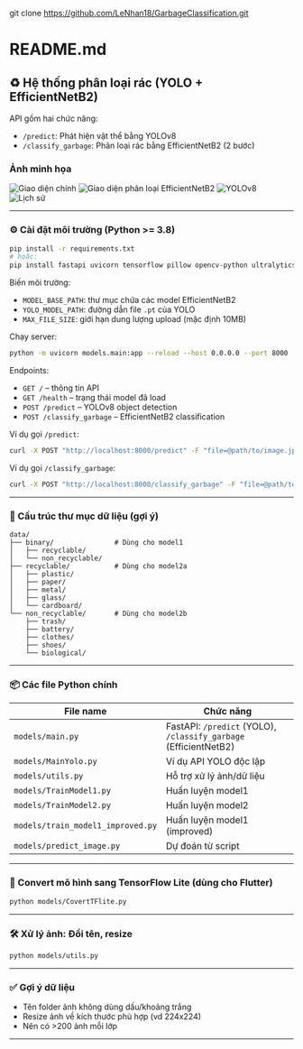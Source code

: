 git clone https://github.com/LeNhan18/GarbageClassification.git
# README.md

## ♻️ Hệ thống phân loại rác (YOLO + EfficientNetB2)

API gồm hai chức năng:
- `/predict`: Phát hiện vật thể bằng YOLOv8
- `/classify_garbage`: Phân loại rác bằng EfficientNetB2 (2 bước)

### Ảnh minh họa
![Giao diện chính](Image/GiaodienChinh.jpg)
![Giao diện phân loại EfficientNetB2](Image/GiaodienPhanLoaiEB2.jpg)
![YOLOv8](Image/YOLOV8.jpg)
![Lịch sử](Image/LichSu.jpg)

---

### ⚙️ Cài đặt môi trường (Python >= 3.8)
```bash
pip install -r requirements.txt
# hoặc:
pip install fastapi uvicorn tensorflow pillow opencv-python ultralytics pydantic
```

Biến môi trường:
- `MODEL_BASE_PATH`: thư mục chứa các model EfficientNetB2
- `YOLO_MODEL_PATH`: đường dẫn file `.pt` của YOLO
- `MAX_FILE_SIZE`: giới hạn dung lượng upload (mặc định 10MB)

Chạy server:
```bash
python -m uvicorn models.main:app --reload --host 0.0.0.0 --port 8000
```

Endpoints:
- `GET /`            – thông tin API
- `GET /health`      – trạng thái model đã load
- `POST /predict`    – YOLOv8 object detection
- `POST /classify_garbage` – EfficientNetB2 classification

Ví dụ gọi `/predict`:
```bash
curl -X POST "http://localhost:8000/predict" -F "file=@path/to/image.jpg"
```

Ví dụ gọi `/classify_garbage`:
```bash
curl -X POST "http://localhost:8000/classify_garbage" -F "file=@path/to/image.jpg"
```

---

### 📁 Cấu trúc thư mục dữ liệu (gợi ý)
```
data/
├── binary/               # Dùng cho model1
│   ├── recyclable/
│   └── non_recyclable/
├── recyclable/           # Dùng cho model2a
│   ├── plastic/
│   ├── paper/
│   ├── metal/
│   ├── glass/
│   └── cardboard/
└── non_recyclable/       # Dùng cho model2b
    ├── trash/
    ├── battery/
    ├── clothes/
    ├── shoes/
    └── biological/
```

---

### 📦 Các file Python chính

| File name                         | Chức năng |
|-----------------------------------|-----------|
| `models/main.py`                  | FastAPI: `/predict` (YOLO), `/classify_garbage` (EfficientNetB2) |
| `models/MainYolo.py`              | Ví dụ API YOLO độc lập |
| `models/utils.py`                 | Hỗ trợ xử lý ảnh/dữ liệu |
| `models/TrainModel1.py`           | Huấn luyện model1 |
| `models/TrainModel2.py`           | Huấn luyện model2 |
| `models/train_model1_improved.py` | Huấn luyện model1 (improved) |
| `models/predict_image.py`         | Dự đoán từ script |

---

### 🔄 Convert mô hình sang TensorFlow Lite (dùng cho Flutter)
```bash
python models/CovertTFlite.py
```

---

### 🛠️ Xử lý ảnh: Đổi tên, resize
```bash
python models/utils.py
```

---

### ✅ Gợi ý dữ liệu
- Tên folder ảnh không dùng dấu/khoảng trắng
- Resize ảnh về kích thước phù hợp (vd 224x224)
- Nên có >200 ảnh mỗi lớp

---
